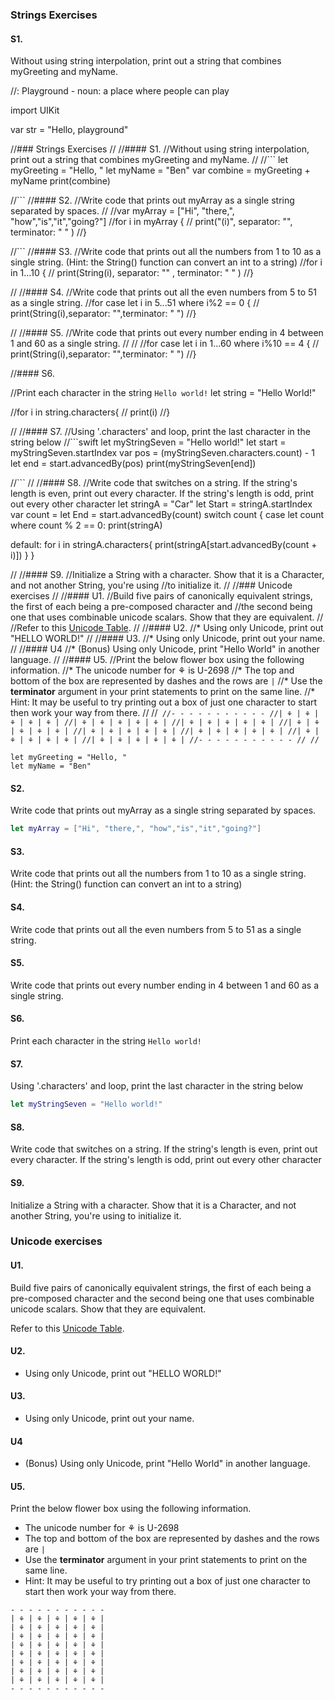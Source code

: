 ### Strings Exercises

#### S1.
Without using string interpolation, print out a string that combines myGreeting and myName.

//: Playground - noun: a place where people can play

import UIKit

var str = "Hello, playground"

//### Strings Exercises
//
//#### S1.
//Without using string interpolation, print out a string that combines myGreeting and myName.
//
//```
let myGreeting = "Hello, "
let myName = "Ben"
var combine = myGreeting + myName
print(combine)



//```
//#### S2.
//Write code that prints out myArray as a single string separated by spaces.
//
//var myArray = ["Hi", "there,", "how","is","it","going?"]
//for i in myArray {
//    print("\(i)", separator: "", terminator: " " )
//}


//```
//#### S3.
//Write code that prints out all the numbers from 1 to 10 as a single string.  (Hint: the String() function can convert an int to a string)
//for i in 1...10 {
//    print(String(i), separator: "" , terminator: " " )
//}

//
//#### S4.
//Write code that prints out all the even numbers from 5 to 51 as a single string.
//for case let i in 5...51 where i%2 == 0 {
//    print(String(i),separator: "",terminator: " ")
//}

//
//#### S5.
//Write code that prints out every number ending in 4 between 1 and 60 as a single string.
//
//
//for case let i in 1...60 where i%10 == 4 {
//    print(String(i),separator: "",terminator: " ")
//}


//#### S6.



//Print each character in the string ```Hello world!```
let string = "Hello World!"

//for i in string.characters{
//    print(i)
//}



//
//#### S7.
//Using '.characters' and loop, print the last character in the string below
//```swift
let myStringSeven = "Hello world!"
let start = myStringSeven.startIndex
var pos = (myStringSeven.characters.count) - 1
let end = start.advancedBy(pos)
print(myStringSeven[end])


//```
//
//#### S8.
//Write code that switches on a string.  If the string's length is even, print out every character.  If the string's length is odd, print out every other character
let stringA = "Car"
let Start = stringA.startIndex
var count =
let End = start.advancedBy(count)
switch count {
case let count where count % 2 == 0:
print(stringA)

default:
for i in stringA.characters{
print(stringA[start.advancedBy(count + i)])
}
}






//
//#### S9.
//Initialize a String with a character. Show that it is a Character, and not another String, you're using
//to initialize it.
//
//### Unicode exercises
//
//#### U1.
//Build five pairs of canonically equivalent strings, the first of each being a pre-composed character and
//the second being one that uses combinable unicode scalars. Show that they are equivalent.
//
//Refer to this [Unicode Table](http://unicode-table.com/en/).
//
//#### U2.
//* Using only Unicode, print out "HELLO WORLD!"
//
//#### U3.
//* Using only Unicode, print out your name.
//
//#### U4
//* (Bonus) Using only Unicode, print "Hello World" in another language.
//
//#### U5.
//Print the below flower box using the following information.
//* The unicode number for ⚘ is U-2698
//* The top and bottom of the box are represented by dashes and the rows are ```|```
//* Use the __terminator__ argument in your print statements to print on the same line.
//* Hint: It may be useful to try printing out a box of just one character to start then work your way from there.
//
//```
//- - - - - - - - - - -
//| ⚘ | ⚘ | ⚘ | ⚘ | ⚘ |
//| ⚘ | ⚘ | ⚘ | ⚘ | ⚘ |
//| ⚘ | ⚘ | ⚘ | ⚘ | ⚘ |
//| ⚘ | ⚘ | ⚘ | ⚘ | ⚘ |
//| ⚘ | ⚘ | ⚘ | ⚘ | ⚘ |
//| ⚘ | ⚘ | ⚘ | ⚘ | ⚘ |
//| ⚘ | ⚘ | ⚘ | ⚘ | ⚘ |
//| ⚘ | ⚘ | ⚘ | ⚘ | ⚘ |
//- - - - - - - - - - -
//
//```








```
let myGreeting = "Hello, "
let myName = "Ben"
```
#### S2.
Write code that prints out myArray as a single string separated by spaces.

```swift
let myArray = ["Hi", "there,", "how","is","it","going?"]
```
#### S3.
Write code that prints out all the numbers from 1 to 10 as a single string.  (Hint: the String() function can convert an int to a string)

#### S4.
Write code that prints out all the even numbers from 5 to 51 as a single string.

#### S5.
Write code that prints out every number ending in 4 between 1 and 60 as a single string.

#### S6.
Print each character in the string ```Hello world!```

#### S7.
Using '.characters' and loop, print the last character in the string below
```swift
let myStringSeven = "Hello world!"
```

#### S8.
Write code that switches on a string.  If the string's length is even, print out every character.  If the string's length is odd, print out every other character

#### S9.
Initialize a String with a character. Show that it is a Character, and not another String, you're using
to initialize it.

### Unicode exercises

#### U1.
Build five pairs of canonically equivalent strings, the first of each being a pre-composed character and
the second being one that uses combinable unicode scalars. Show that they are equivalent.

Refer to this [Unicode Table](http://unicode-table.com/en/).

#### U2.
* Using only Unicode, print out "HELLO WORLD!"

#### U3.
* Using only Unicode, print out your name.

#### U4
* (Bonus) Using only Unicode, print "Hello World" in another language.

#### U5.
Print the below flower box using the following information.
* The unicode number for ⚘ is U-2698
* The top and bottom of the box are represented by dashes and the rows are ```|```
* Use the __terminator__ argument in your print statements to print on the same line.
* Hint: It may be useful to try printing out a box of just one character to start then work your way from there.

```
- - - - - - - - - - -
| ⚘ | ⚘ | ⚘ | ⚘ | ⚘ |
| ⚘ | ⚘ | ⚘ | ⚘ | ⚘ |
| ⚘ | ⚘ | ⚘ | ⚘ | ⚘ |
| ⚘ | ⚘ | ⚘ | ⚘ | ⚘ |
| ⚘ | ⚘ | ⚘ | ⚘ | ⚘ |
| ⚘ | ⚘ | ⚘ | ⚘ | ⚘ |
| ⚘ | ⚘ | ⚘ | ⚘ | ⚘ |
| ⚘ | ⚘ | ⚘ | ⚘ | ⚘ |
- - - - - - - - - - -

```
